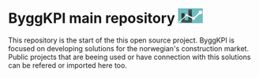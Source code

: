 # **ByggKPI main repository** <img src="Documents/ByggKPI Logo.jpg" alt="ByggKPI Logo" style="width: 50px" />  

This repository is the start of the this open source project. ByggKPI is focused on developing solutions for the norwegian's construction market. Public projects that are beeing used or have connection with this solutions can be refered or imported here too.
